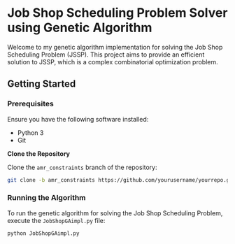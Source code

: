 # Job Shop Scheduling Problem Solver using Genetic Algorithm

Welcome to my genetic algorithm implementation for solving the Job Shop Scheduling Problem (JSSP). This project aims to provide an efficient solution to JSSP, which is a complex combinatorial optimization problem.

## Getting Started

### Prerequisites

Ensure you have the following software installed:
- Python 3
- Git

**Clone the Repository**

   Clone the `amr_constraints` branch of the repository:

   ```bash
   git clone -b amr_constraints https://github.com/yourusername/yourrepo.git
   ```
### Running the Algorithm

To run the genetic algorithm for solving the Job Shop Scheduling Problem, execute the `JobShopGAimpl.py` file:

```bash
python JobShopGAimpl.py
```
